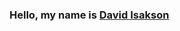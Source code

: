 ### Hello, my name is [David Isakson][website]


<br />
<br />

[website]: https://davidhisakson.com/